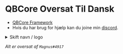 # QBCore Oversat Til Dansk

* [QBCore Framework](https://github.com/qbcore-framework)
* Hvis du har brug for hjælp kan du joine min [discord](https://discord.gg/yq36kQ5vJQ).

 <details>
  <summary>Skift navn / logo</summary>
    <li>* Åben Visual Studio Code og gør dette:</li>
    <li>Søg på "Indsæt discord link her" og erstat det med et Discord link til din Discord</li>
    <li>Søg på "Server Navn" og erstat det med dit server navn</li>
    <li>Skift</li>
    <li>Skift</li>
    <li>Skift</li>
    <li>Skift</li>
    <li>Skift</li>
    <li>Hvis der står skift så skriv til Magnus #4917</li>
</details>


*Alt er oversat af `Magnus#4917`*
